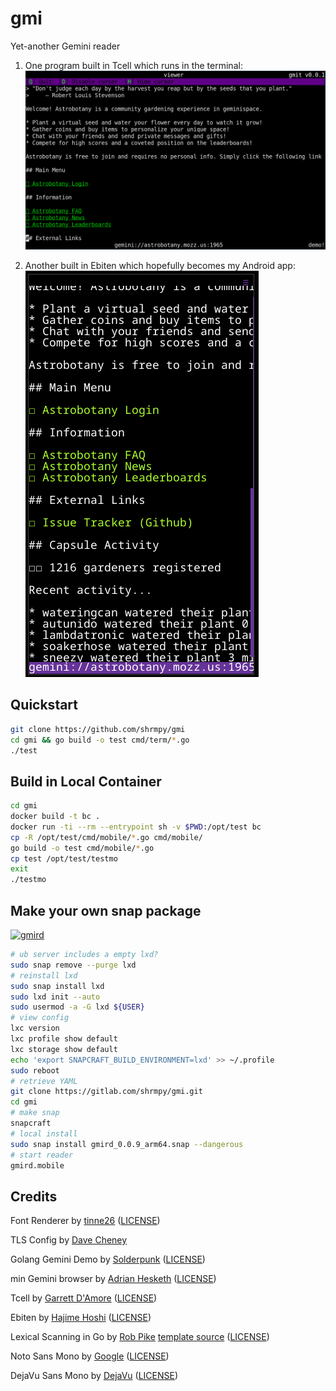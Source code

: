 # gmi
Yet-another Gemini reader

1. One program built in Tcell which runs in the terminal:
![remote ssh session](/cmd/term/tc01.png)

2. Another built in Ebiten which hopefully becomes my Android app:
![mobile 360x640](/cmd/mobile/eb03.png) 

## Quickstart
```bash
git clone https://github.com/shrmpy/gmi
cd gmi && go build -o test cmd/term/*.go
./test
```
## Build in Local Container
```bash
cd gmi
docker build -t bc .
docker run -ti --rm --entrypoint sh -v $PWD:/opt/test bc
cp -R /opt/test/cmd/mobile/*.go cmd/mobile/
go build -o test cmd/mobile/*.go
cp test /opt/test/testmo
exit
./testmo
```
## Make your own snap package
[![gmird](https://snapcraft.io/gmird/badge.svg)](https://snapcraft.io/gmird)
```bash
# ub server includes a empty lxd?
sudo snap remove --purge lxd
# reinstall lxd
sudo snap install lxd
sudo lxd init --auto
sudo usermod -a -G lxd ${USER}
# view config
lxc version
lxc profile show default
lxc storage show default
echo 'export SNAPCRAFT_BUILD_ENVIRONMENT=lxd' >> ~/.profile
sudo reboot
# retrieve YAML 
git clone https://gitlab.com/shrmpy/gmi.git
cd gmi
# make snap 
snapcraft
# local install
sudo snap install gmird_0.0.9_arm64.snap --dangerous
# start reader
gmird.mobile
```

## Credits
Font Renderer
 by [tinne26](https://github.com/tinne26/etxt) ([LICENSE](https://github.com/tinne26/etxt/blob/main/LICENSE))

TLS Config
 by [Dave Cheney](https://dave.cheney.net/2010/10/05/how-to-dial-remote-ssltls-services-in-go)

Golang Gemini Demo 
 by [Solderpunk](https://tildegit.org/solderpunk/gemini-demo-3) ([LICENSE](https://tildegit.org/solderpunk/gemini-demo-3/src/branch/master/LICENSE))

min Gemini browser 
 by [Adrian Hesketh](https://github.com/a-h/min) ([LICENSE](https://github.com/a-h/min/blob/master/LICENSE))

Tcell by [Garrett D'Amore](https://github.com/gdamore/tcell/) ([LICENSE](https://github.com/gdamore/tcell/blob/master/LICENSE))

Ebiten by [Hajime Hoshi](https://github.com/hajimehoshi/ebiten/) ([LICENSE](https://github.com/hajimehoshi/ebiten/blob/main/LICENSE))

Lexical Scanning in Go
 by [Rob Pike](https://go.dev/blog/sydney-gtug)
 [template source](https://go.dev/src/text/template/parse/lex.go) ([LICENSE](https://github.com/golang/go/blob/master/LICENSE))

Noto Sans Mono
 by [Google](https://fonts.google.com/noto/specimen/Noto+Sans+Mono/about) ([LICENSE](https://scripts.sil.org/cms/scripts/page.php?site_id=nrsi&id=OFL))

DejaVu Sans Mono
 by [DejaVu](https://dejavu-fonts.github.io/) ([LICENSE](https://github.com/dejavu-fonts/dejavu-fonts/blob/master/LICENSE))

